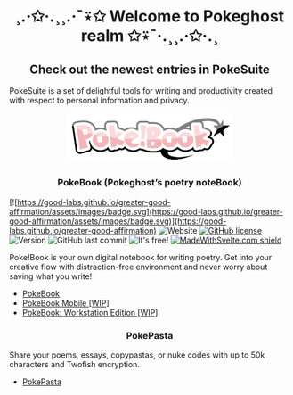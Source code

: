 <h1 align="center">
  ¸.·✩·.¸¸.·¯⍣✩ Welcome to Pokeghost realm ✩⍣¯·.¸¸.·✩·.¸
</h1>

<h2 align="center">
  Check out the newest entries in PokeSuite
</h2>

PokeSuite is a set of delightful tools for writing and productivity created with respect to personal information and privacy.

<p align="center">
  <img src="https://github.com/pokegh0st/pokebook/blob/main/static/logo.png" width="300px" alt="PokeBook logo"/>
</p>
<h3 align="center">
  PokeBook (Pokeghost’s poetry noteBook)
</h3>

[![https://good-labs.github.io/greater-good-affirmation/assets/images/badge.svg](https://good-labs.github.io/greater-good-affirmation/assets/images/badge.svg)](https://good-labs.github.io/greater-good-affirmation)
![Website](https://img.shields.io/website?url=https%3A%2F%2Fbook.pokeghost.org)
[![GitHub license](https://img.shields.io/github/license/pokegh0st/pokebook.svg)](https://github.com/pokegh0st/pokebook/blob/main/LICENSE)
![Version](https://img.shields.io/github/v/release/pokegh0st/pokebook)
![GitHub last commit](https://img.shields.io/github/last-commit/pokegh0st/pokebook)
![It's free!](https://img.shields.io/badge/price-%240-brightgreen)
[![MadeWithSvelte.com shield](https://madewithsvelte.com/storage/repo-shields/4280-shield.svg)](https://madewithsvelte.com/p/pokebook/shield-link)

Poke!Book is your own digital notebook for writing poetry. Get into your creative flow with distraction-free environment and never worry about saving what you write!
- <a href="https://github.com/pokegh0st/pokebook">PokeBook</a>
- <a href="https://github.com/pokegh0st/pokebook-mobile">PokeBook Mobile [WIP]</a>
- <a href="https://github.com/pokegh0st/pokebook-we">PokeBook: Workstation Edition [WIP]</a>

<h3 align="center">
  PokePasta
</h3>

Share your poems, essays, copypastas, or nuke codes with up to 50k characters and Twofish encryption.

- <a href="https://github.com/pokegh0st/pokepasta">PokePasta</a><br>


<!--

**pokegh0st/pokegh0st** is a ✨ _special_ ✨ repository because its `README.md` (this file) appears on your GitHub profile.

Here are some ideas to get you started:

- 🔭 I’m currently working on ...
- 🌱 I’m currently learning ...
- 👯 I’m looking to collaborate on ...
- 🤔 I’m looking for help with ...
- 💬 Ask me about ...
- 📫 How to reach me: ...
- 😄 Pronouns: ...
- ⚡ Fun fact: ...
-->

